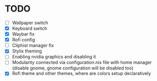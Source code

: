 # TODO

- [ ] Wallpaper switch
- [x] Keyboard switch
- [x] Waybar fix
- [x] Rofi config
- [ ] Cliphist manager fix
- [x] Stylix theming
- [ ] Enabling nvidia graphics and disabling it
- [ ] Modularity connected via configuration.nix file with home manager (disable gnome, gnome configuration will be disabled too)
- [x] Rofi theme and other themes, where are colors setup declaratively
